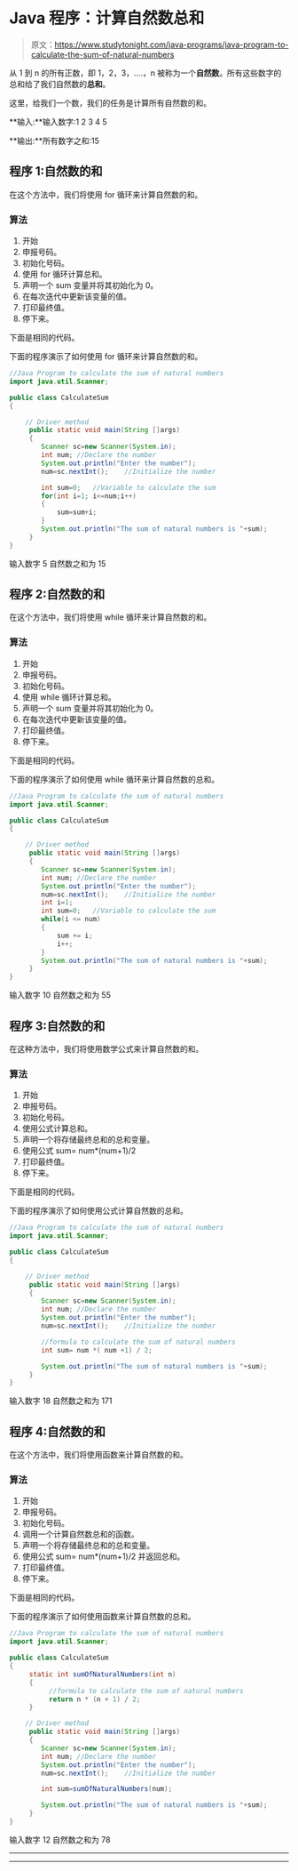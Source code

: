 # Java 程序：计算自然数总和

> 原文：<https://www.studytonight.com/java-programs/java-program-to-calculate-the-sum-of-natural-numbers>

从 1 到 n 的所有正数，即 1，2，3，....，n 被称为一个**自然数**。所有这些数字的总和给了我们自然数的**总和**。

这里，给我们一个数，我们的任务是计算所有自然数的和。

**输入:**输入数字:1 2 3 4 5

**输出:**所有数字之和:15

## 程序 1:自然数的和

在这个方法中，我们将使用 for 循环来计算自然数的和。

### 算法

1.  开始
2.  申报号码。
3.  初始化号码。
4.  使用 for 循环计算总和。
5.  声明一个 sum 变量并将其初始化为 0。
6.  在每次迭代中更新该变量的值。
7.  打印最终值。
8.  停下来。

下面是相同的代码。

下面的程序演示了如何使用 for 循环来计算自然数的和。

```java
//Java Program to calculate the sum of natural numbers
import java.util.Scanner;

public class CalculateSum
{

    // Driver method
     public static void main(String []args)
     {
        Scanner sc=new Scanner(System.in);
        int num; //Declare the number
        System.out.println("Enter the number");
        num=sc.nextInt();    //Initialize the number

        int sum=0;   //Variable to calculate the sum
        for(int i=1; i<=num;i++)
        {
            sum=sum+i;
        }
        System.out.println("The sum of natural numbers is "+sum);
     }
}
```

输入数字 5
自然数之和为 15

## 程序 2:自然数的和

在这个方法中，我们将使用 while 循环来计算自然数的和。

### 算法

1.  开始
2.  申报号码。
3.  初始化号码。
4.  使用 while 循环计算总和。
5.  声明一个 sum 变量并将其初始化为 0。
6.  在每次迭代中更新该变量的值。
7.  打印最终值。
8.  停下来。

下面是相同的代码。

下面的程序演示了如何使用 while 循环来计算自然数的总和。

```java
//Java Program to calculate the sum of natural numbers
import java.util.Scanner;

public class CalculateSum
{

    // Driver method
     public static void main(String []args)
     {
        Scanner sc=new Scanner(System.in);
        int num; //Declare the number
        System.out.println("Enter the number");
        num=sc.nextInt();    //Initialize the number
        int i=1;
        int sum=0;   //Variable to calculate the sum
        while(i <= num)
        {
            sum += i;
            i++;
        }
        System.out.println("The sum of natural numbers is "+sum);
     }
}
```

输入数字 10
自然数之和为 55

## 程序 3:自然数的和

在这种方法中，我们将使用数学公式来计算自然数的和。

### 算法

1.  开始
2.  申报号码。
3.  初始化号码。
4.  使用公式计算总和。
5.  声明一个将存储最终总和的总和变量。
6.  使用公式 sum= num*(num+1)/2
7.  打印最终值。
8.  停下来。

下面是相同的代码。

下面的程序演示了如何使用公式计算自然数的总和。

```java
//Java Program to calculate the sum of natural numbers
import java.util.Scanner;

public class CalculateSum
{

    // Driver method
     public static void main(String []args)
     {
        Scanner sc=new Scanner(System.in);
        int num; //Declare the number
        System.out.println("Enter the number");
        num=sc.nextInt();    //Initialize the number

        //formula to calculate the sum of natural numbers     
        int sum= num *( num +1) / 2;

        System.out.println("The sum of natural numbers is "+sum);
     }
}
```

输入数字 18
自然数之和为 171

## 程序 4:自然数的和

在这个方法中，我们将使用函数来计算自然数的和。

### 算法

1.  开始
2.  申报号码。
3.  初始化号码。
4.  调用一个计算自然数总和的函数。
5.  声明一个将存储最终总和的总和变量。
6.  使用公式 sum= num*(num+1)/2 并返回总和。
7.  打印最终值。
8.  停下来。

下面是相同的代码。

下面的程序演示了如何使用函数来计算自然数的总和。

```java
//Java Program to calculate the sum of natural numbers
import java.util.Scanner;

public class CalculateSum
{
     static int sumOfNaturalNumbers(int n)   
     {   
          //formula to calculate the sum of natural numbers      
          return n * (n + 1) / 2;   
     }  

    // Driver method
     public static void main(String []args)
     {
        Scanner sc=new Scanner(System.in);
        int num; //Declare the number
        System.out.println("Enter the number");
        num=sc.nextInt();    //Initialize the number

        int sum=sumOfNaturalNumbers(num);

        System.out.println("The sum of natural numbers is "+sum);
     }
}
```

输入数字 12
自然数之和为 78

* * *

* * *